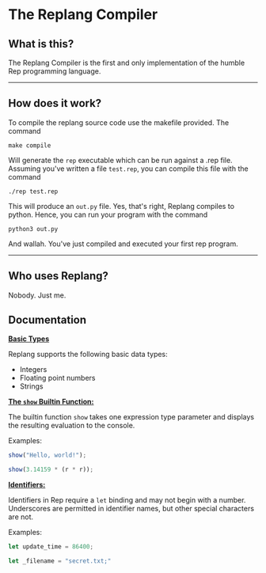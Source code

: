 # The Replang Compiler

## What is this?

The Replang Compiler is the first and only implementation of the humble Rep programming language.

***

## How does it work?

To compile the replang source code use the makefile provided. The command 

```make compile``` 

Will generate the ```rep``` executable which can be run against a .rep file. Assuming you've written a file ```test.rep```, you can compile this file with the command 

```./rep test.rep```

This will produce an ```out.py``` file. Yes, that's right, Replang compiles to python. Hence, you can run your program with the command 

```python3 out.py```

And wallah. You've just compiled and executed your first rep program.

***

## Who uses Replang?

Nobody. Just me.

## Documentation

<u>**Basic Types**</u>

Replang supports the following basic data types:

- Integers
- Floating point numbers
- Strings

<u>**The ```show``` Builtin Function:**</u>

The builtin function ```show``` takes one expression type parameter and displays the resulting evaluation to the console.

Examples:

```javascript
show("Hello, world!");
```

```javascript
show(3.14159 * (r * r));
```


<u>**Identifiers:**</u>

Identifiers in Rep require a ```let``` binding and may not begin with a number. Underscores are permitted in identifier names, but other special characters are not.

Examples:

```javascript
let update_time = 86400;
``` 

```javascript
let _filename = "secret.txt;"
```